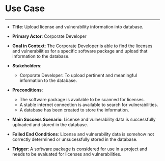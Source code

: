 # Use Case
___

* **Title**: Upload license and vulnerability information into database.

* **Primary Actor**: Corporate Developer

* **Goal in Context**:  The Corporate Developer is able to find the licenses and vulnerabilities for a specific software package and upload that information to the database. 

* **Stakeholders**: 
    - Corporate Developer: To upload pertinent and meaningful information to the database.

* **Preconditions**:
    - The software package is available to be scanned for licenses.
    - A stable internet connection is available to search for vulnerabilities.
    - A database has been created to store the information. 

* **Main Success Scenario**: License and vulnerability data is successfully uploaded and stored in the database.

* **Failed End Conditions**: License and vulnerability data is somehow not correctly determined or unsucessfully stored in the database.

* **Trigger**: A software package is considered for use in a project and needs to be evaluated for licenses and vulnerabilities.
